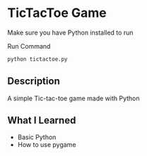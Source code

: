 # TicTacToe Game

Make sure you have Python installed to run

Run Command
```bash
python tictactoe.py
```
## Description
A simple Tic-tac-toe game made with Python

## What I Learned
* Basic Python
* How to use pygame
